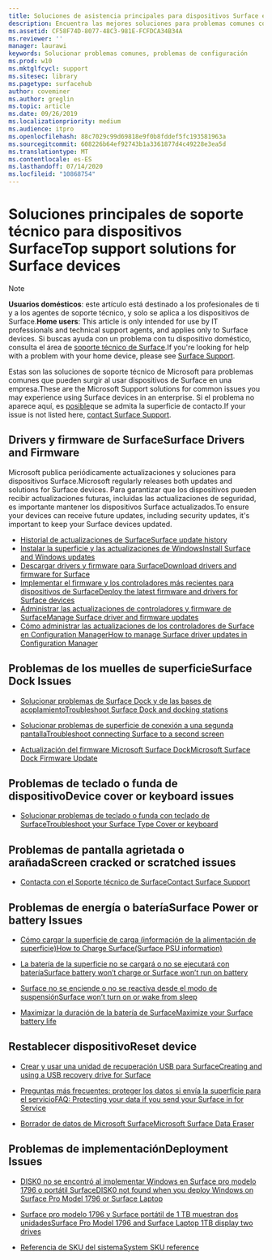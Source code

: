 ```yaml
---
title: Soluciones de asistencia principales para dispositivos Surface en la empresa
description: Encuentra las mejores soluciones para problemas comunes con los dispositivos Surface de la empresa.
ms.assetid: CF58F74D-8077-48C3-981E-FCFDCA34B34A
ms.reviewer: ''
manager: laurawi
keywords: Solucionar problemas comunes, problemas de configuración
ms.prod: w10
ms.mktglfcycl: support
ms.sitesec: library
ms.pagetype: surfacehub
author: coveminer
ms.author: greglin
ms.topic: article
ms.date: 09/26/2019
ms.localizationpriority: medium
ms.audience: itpro
ms.openlocfilehash: 88c7029c99d69818e9f0b8fddef5fc193581963a
ms.sourcegitcommit: 608226b64ef92743b1a3361877d4c49228e3ea5d
ms.translationtype: MT
ms.contentlocale: es-ES
ms.lasthandoff: 07/14/2020
ms.locfileid: "10868754"
---
```

# <span data-ttu-id="e8a31-104">Soluciones principales de soporte técnico para dispositivos Surface</span><span class="sxs-lookup"><span data-stu-id="e8a31-104">Top support solutions for Surface devices</span></span>

> [!Note]
> <span data-ttu-id="e8a31-105">**Usuarios domésticos**: este artículo está destinado a los profesionales de ti y a los agentes de soporte técnico, y solo se aplica a los dispositivos de Surface.</span><span class="sxs-lookup"><span data-stu-id="e8a31-105">**Home users**: This article is only intended for use by IT professionals and technical support agents, and applies only to Surface devices.</span></span> <span data-ttu-id="e8a31-106">Si buscas ayuda con un problema con tu dispositivo doméstico, consulta el área de [soporte técnico de Surface](contact-surface-support.md?tabs=online).</span><span class="sxs-lookup"><span data-stu-id="e8a31-106">If you're looking for help with a problem with your home device, please see [Surface Support](contact-surface-support.md?tabs=online).</span></span>

<span data-ttu-id="e8a31-107">Estas son las soluciones de soporte técnico de Microsoft para problemas comunes que pueden surgir al usar dispositivos de Surface en una empresa.</span><span class="sxs-lookup"><span data-stu-id="e8a31-107">These are the Microsoft Support solutions for common issues you may experience using Surface devices in an enterprise.</span></span> <span data-ttu-id="e8a31-108">Si el problema no aparece aquí, es [posible](contact-surface-support.md?tabs=online)que se admita la superficie de contacto.</span><span class="sxs-lookup"><span data-stu-id="e8a31-108">If your issue is not listed here, [contact Surface Support](contact-surface-support.md?tabs=online).</span></span>

## <span data-ttu-id="e8a31-109">Drivers y firmware de Surface</span><span class="sxs-lookup"><span data-stu-id="e8a31-109">Surface Drivers and Firmware</span></span>

<span data-ttu-id="e8a31-110">Microsoft publica periódicamente actualizaciones y soluciones para dispositivos Surface.</span><span class="sxs-lookup"><span data-stu-id="e8a31-110">Microsoft regularly releases both updates and solutions for Surface devices.</span></span> <span data-ttu-id="e8a31-111">Para garantizar que los dispositivos pueden recibir actualizaciones futuras, incluidas las actualizaciones de seguridad, es importante mantener los dispositivos Surface actualizados.</span><span class="sxs-lookup"><span data-stu-id="e8a31-111">To ensure your devices can receive future updates, including security updates, it's important to keep your Surface devices updated.</span></span>

- [<span data-ttu-id="e8a31-112">Historial de actualizaciones de Surface</span><span class="sxs-lookup"><span data-stu-id="e8a31-112">Surface update history</span></span>](https://www.microsoft.com/surface/support/install-update-activate/surface-update-history)
- [<span data-ttu-id="e8a31-113">Instalar la superficie y las actualizaciones de Windows</span><span class="sxs-lookup"><span data-stu-id="e8a31-113">Install Surface and Windows updates</span></span>](https://www.microsoft.com/surface/support/performance-and-maintenance/install-software-updates-for-surface?os=windows-10&=undefined)
- [<span data-ttu-id="e8a31-114">Descargar drivers y firmware para Surface</span><span class="sxs-lookup"><span data-stu-id="e8a31-114">Download drivers and firmware for Surface</span></span>](https://support.microsoft.com/help/4023482)
- [<span data-ttu-id="e8a31-115">Implementar el firmware y los controladores más recientes para dispositivos de Surface</span><span class="sxs-lookup"><span data-stu-id="e8a31-115">Deploy the latest firmware and drivers for Surface devices</span></span>](https://docs.microsoft.com/surface/deploy-the-latest-firmware-and-drivers-for-surface-devices)
- [<span data-ttu-id="e8a31-116">Administrar las actualizaciones de controladores y firmware de Surface</span><span class="sxs-lookup"><span data-stu-id="e8a31-116">Manage Surface driver and firmware updates</span></span>](https://docs.microsoft.com/surface/manage-surface-pro-3-firmware-updates)
- [<span data-ttu-id="e8a31-117">Cómo administrar las actualizaciones de los controladores de Surface en Configuration Manager</span><span class="sxs-lookup"><span data-stu-id="e8a31-117">How to manage Surface driver updates in Configuration Manager</span></span>](https://support.microsoft.com/help/4098906)

## <span data-ttu-id="e8a31-118">Problemas de los muelles de superficie</span><span class="sxs-lookup"><span data-stu-id="e8a31-118">Surface Dock Issues</span></span>

- [<span data-ttu-id="e8a31-119">Solucionar problemas de Surface Dock y de las bases de acoplamiento</span><span class="sxs-lookup"><span data-stu-id="e8a31-119">Troubleshoot Surface Dock and docking stations</span></span>](https://support.microsoft.com/help/4023468/surface-troubleshoot-surface-dock-and-docking-stations)

- [<span data-ttu-id="e8a31-120">Solucionar problemas de superficie de conexión a una segunda pantalla</span><span class="sxs-lookup"><span data-stu-id="e8a31-120">Troubleshoot connecting Surface to a second screen</span></span>](https://support.microsoft.com/help/4023496)

- [<span data-ttu-id="e8a31-121">Actualización del firmware Microsoft Surface Dock</span><span class="sxs-lookup"><span data-stu-id="e8a31-121">Microsoft Surface Dock Firmware Update</span></span>](https://docs.microsoft.com/surface/surface-dock-updater)

## <span data-ttu-id="e8a31-122">Problemas de teclado o funda de dispositivo</span><span class="sxs-lookup"><span data-stu-id="e8a31-122">Device cover or keyboard issues</span></span>

- [<span data-ttu-id="e8a31-123">Solucionar problemas de teclado o funda con teclado de Surface</span><span class="sxs-lookup"><span data-stu-id="e8a31-123">Troubleshoot your Surface Type Cover or keyboard</span></span>](https://www.microsoft.com/surface/support/hardware-and-drivers/troubleshoot-surface-keyboards)

## <span data-ttu-id="e8a31-124">Problemas de pantalla agrietada o arañada</span><span class="sxs-lookup"><span data-stu-id="e8a31-124">Screen cracked or scratched issues</span></span>

- [<span data-ttu-id="e8a31-125">Contacta con el Soporte técnico de Surface</span><span class="sxs-lookup"><span data-stu-id="e8a31-125">Contact Surface Support</span></span>](contact-surface-support.md?tabs=online)

## <span data-ttu-id="e8a31-126">Problemas de energía o batería</span><span class="sxs-lookup"><span data-stu-id="e8a31-126">Surface Power or battery Issues</span></span>

- [<span data-ttu-id="e8a31-127">Cómo cargar la superficie de carga (información de la alimentación de superficie)</span><span class="sxs-lookup"><span data-stu-id="e8a31-127">How to Charge Surface(Surface PSU information)</span></span>](https://support.microsoft.com/help/4023496)

- [<span data-ttu-id="e8a31-128">La batería de la superficie no se cargará o no se ejecutará con batería</span><span class="sxs-lookup"><span data-stu-id="e8a31-128">Surface battery won’t charge or Surface won’t run on battery</span></span>](https://support.microsoft.com/help/4023536)

- [<span data-ttu-id="e8a31-129">Surface no se enciende o no se reactiva desde el modo de suspensión</span><span class="sxs-lookup"><span data-stu-id="e8a31-129">Surface won’t turn on or wake from sleep</span></span>](https://support.microsoft.com/help/4023537)

- [<span data-ttu-id="e8a31-130">Maximizar la duración de la batería de Surface</span><span class="sxs-lookup"><span data-stu-id="e8a31-130">Maximize your Surface battery life</span></span>](https://support.microsoft.com/help/4483194)

## <span data-ttu-id="e8a31-131">Restablecer dispositivo</span><span class="sxs-lookup"><span data-stu-id="e8a31-131">Reset device</span></span>

- [<span data-ttu-id="e8a31-132">Crear y usar una unidad de recuperación USB para Surface</span><span class="sxs-lookup"><span data-stu-id="e8a31-132">Creating and using a USB recovery drive for Surface</span></span>](https://support.microsoft.com/help/4023512)

- [<span data-ttu-id="e8a31-133">Preguntas más frecuentes: proteger los datos si envía la superficie para el servicio</span><span class="sxs-lookup"><span data-stu-id="e8a31-133">FAQ: Protecting your data if you send your Surface in for Service</span></span>](https://support.microsoft.com/help/4023508)

- [<span data-ttu-id="e8a31-134">Borrador de datos de Microsoft Surface</span><span class="sxs-lookup"><span data-stu-id="e8a31-134">Microsoft Surface Data Eraser</span></span>](https://docs.microsoft.com/surface/microsoft-surface-data-eraser)

## <span data-ttu-id="e8a31-135">Problemas de implementación</span><span class="sxs-lookup"><span data-stu-id="e8a31-135">Deployment Issues</span></span>

- [<span data-ttu-id="e8a31-136">DISK0 no se encontró al implementar Windows en Surface pro modelo 1796 o portátil Surface</span><span class="sxs-lookup"><span data-stu-id="e8a31-136">DISK0 not found when you deploy Windows on Surface Pro Model 1796 or Surface Laptop</span></span>](https://support.microsoft.com/help/4046108)

- [<span data-ttu-id="e8a31-137">Surface pro modelo 1796 y Surface portátil de 1 TB muestran dos unidades</span><span class="sxs-lookup"><span data-stu-id="e8a31-137">Surface Pro Model 1796 and Surface Laptop 1TB display two drives</span></span>](https://support.microsoft.com/help/4046105)

- [<span data-ttu-id="e8a31-138">Referencia de SKU del sistema</span><span class="sxs-lookup"><span data-stu-id="e8a31-138">System SKU reference</span></span>](https://docs.microsoft.com/surface/surface-system-sku-reference)
